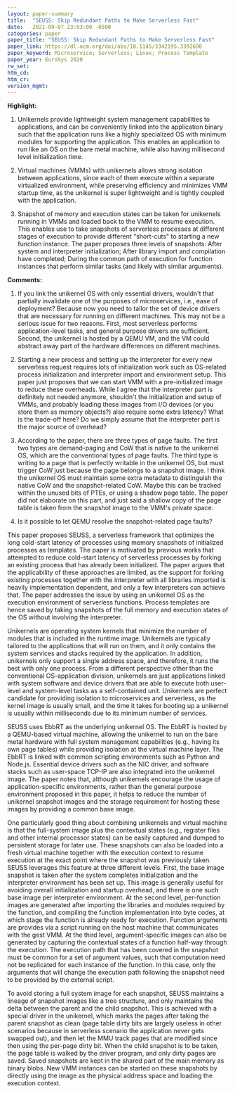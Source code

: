 ```yaml
---
layout: paper-summary
title:  "SEUSS: Skip Redundant Paths to Make Serverless Fast"
date:   2021-09-07 23:03:00 -0500
categories: paper
paper_title: "SEUSS: Skip Redundant Paths to Make Serverless Fast"
paper_link: https://dl.acm.org/doi/abs/10.1145/3342195.3392698
paper_keyword: Microservice; Serverless; Linux; Process Template
paper_year: EuroSys 2020
rw_set:
htm_cd:
htm_cr:
version_mgmt:
---
```


**Highlight:**

1. Unikernels provide lightweight system management capabilities to applications, and can be conveniently linked 
   into the application binary such that the application runs like a highly specialized OS with minimum modules
   for supporting the application.
   This enables an application to run like an OS on the bare metal machine, while also having millisecond level
   initialization time.

2. Virtual machines (VMMs) with unikernels allows strong isolation between applications, since each of them
   execute within a separate virtualized environment, while preserving efficiency and minimizes VMM startup time,
   as the unikernel is super lightweight and is tightly coupled with the application.

3. Snapshot of memory and execution states can be taken for unikernels running in VMMs and loaded back to the VMM
   to resume execution. 
   This enables use to take snapshots of serverless processes at different stages of execution to provide different
   "short-cuts" to starting a new function instance.
   The paper proposes three levels of snapshots: After system and interpreter initialization; After library import 
   and compilation have completed; During the common path of execution for function instances that perform
   similar tasks (and likely with similar arguments).

**Comments:**

1. If you link the unikernel OS with only essential drivers, wouldn't that partially invalidate one of the purposes 
   of microservices, i.e., ease of deployment? Because now you need to tailor the set of device drivers that are 
   necessary for running on different machines.
   This may not be a serious issue for two reasons. First, most serverless performs application-level tasks,
   and general purpose drivers are sufficient. Second, the unikernel is hosted by a QEMU VM, and the VM could
   abstract away part of the hardware differences on different machines.

2. Starting a new process and setting up the interpreter for every new serverless request requires lots of 
   initialization work such as OS-related process initialization and interpreter import and environment setup.
   This paper just proposes that we can start VMM with a pre-initialized image to reduce these overheads.
   While I agree that the interpreter part is definitely not needed anymore, shouldn't the initialization and 
   setup of VMMs, and probably loading these images from I/O devices (or you store them as memory objects?) 
   also require some extra latency? What is the trade-off here? Do we simply assume that the interpreter part
   is the major source of overhead?

3. According to the paper, there are three types of page faults. The first two types are demand-paging and 
   CoW that is native to the unikernel OS, which are the conventional types of page faults.
   The third type is writing to a page that is perfectly writable in the unikernel OS, but must trigger CoW
   just because the page belongs to a snapshot image. 
   I think the unikernel OS must maintain some extra metadata to distinguish the native CoW and the 
   snapshot-related CoW.
   Maybe this can be tracked within the unused bits of PTEs, or using a shadow page table. 
   The paper did not elaborate on this part, and just said a shallow copy of the page table is taken from the
   snapshot image to the VMM's private space.

4. Is it possible to let QEMU resolve the snapshot-related page faults? 

This paper proposes SEUSS, a serverless framework that optimizes the long cold-start latency of processes using 
memory snapshots of initialized processes as templates.
The paper is motivated by previous works that attempted to reduce cold-start latency of serverless processes 
by forking an existing process that has already been initialized. The paper argues that the applicability of these 
approaches are limited, as the support for forking existing processes together with the interpreter with all libraries
imported is heavily implementation dependent, and only a few interpreters can achieve that.
The paper addresses the issue by using an unikernel OS as the execution environment of serverless functions.
Process templates are hence saved by taking snapshots of the full memory and execution states of the OS without 
involving the interpreter.

Unikernels are operating system kernels that minimize the number of modules that is included in the runtime image.
Unikernels are typically tailored to the applications that will run on them, and it only contains the system 
services and stacks required by the application. 
In addition, unikernels only support a single address space, and therefore, it runs the best with only one process.
From a different perspective other than the conventional OS-application division, unikernels are just applications
linked with system software and device drivers that are able to execute both user-level and system-level tasks as 
a self-contained unit.
Unikernels are perfect candidate for providing isolation to microservices and serverless, as the kernel image is usually
small, and the time it takes for booting up a unikernel is usually within milliseconds due to its minimum
number of services.

SEUSS uses EbbRT as the underlying unikernel OS. The EbbRT is hosted by a QEMU-based virtual machine, allowing the 
unikernel to run on the bare metal hardware with full system management capabilities (e.g., having its own page 
tables) while providing isolation at the virtual machine layer.
The EbbRT is linked with common scripting environments such as Python and Node.js. Essential device drivers such as
the NIC driver, and software stacks such as user-space TCP-IP are also integrated into the unikernel image.
The paper notes that, although unikernels encourage the usage of application-specific environments, rather 
than the general purpose environment proposed in this paper, it helps to reduce the number of unikernel snapshot 
images and the storage requirement for hosting these images by providing a common base image.

One particularly good thing about combining unikernels and virtual machine is that the full-system image plus the 
contextual states (e.g., register files and other internal processor states) can be easily captured and dumped 
to persistent storage for later use. These snapshots can also be loaded into a fresh virtual machine together with
the execution context to resume execution at the exact point where the snapshot was previously taken.
SEUSS leverages this feature at three different levels. First, the base image snapshot is taken after the system
completes initialization and the interpreter environment has been set up. This image is generally useful for 
avoiding overall initialization and startup overhead, and there is one such base image per interpreter environment.
At the second level, per-function images are generated after importing the libraries and modules required by the
function, and compiling the function implementation into byte codes, at which stage the function is already ready for execution. Function arguments are provides via a script running on the host machine that communicates with the gest VMM.
At the third level, argument-specific images can also be generated by capturing the contextual states of a function
half-way through the execution. The execution path that has been covered in the snapshot must be 
common for a set of argument values, such that computation need not be replicated for each instance of the function.
In this case, only the arguments that will change the execution path following the snapshot need to be provided by the 
external script.

To avoid storing a full system image for each snapshot, SEUSS maintains a lineage of snapshot images like a tree
structure, and only maintains the delta between the parent and the child snapshot. 
This is achieved with a special driver in the unikernel, which marks the pages after taking the parent snapshot 
as clean (page table dirty bits are largely useless in other scenarios because in serverless scenario the
application never gets swapped out), and then let the MMU track pages that are modified since then using the per-page
dirty bit. When the child snapshot is to be taken, the page table is walked by the driver program, and only dirty
pages are saved. 
Saved snapshots are kept in the shared part of the main memory as binary blobs. New VMM instances can be started 
on these snapshots by directly using the image as the physical address space and loading the execution context.

